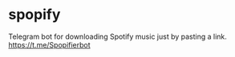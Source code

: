 # spopify
Telegram bot for downloading Spotify music just by pasting a link.
https://t.me/Spopifierbot
